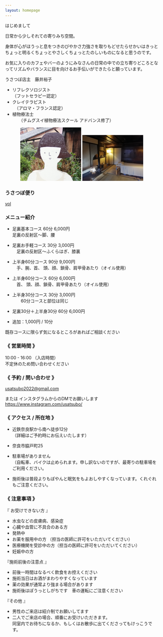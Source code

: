 ```yaml
---
layout: homepage
---
```


はじめまして

日常から少しそれての寄りみち空間。

身体が心がほうっと息をつきのびやかさ力強さを取りもどせたらせかいはきっとちょっと明るくちょっとやさしくちょっとたのしいものになると思うのです。

お気に入りのカフェやバーのようにみなさんの日常の中での立ち寄りどころとなってリズムやバランスに目を向けるお手伝いができたらと願っています。

うさつぼ店主　藤井裕子

* リフレクソロジスト\
（フットセラピー認定）
* クレイテラピスト\
　（アロマ・フランス認定）
* 植物療法士\
　　（チムグスイ植物療法スクール アドバンス修了）

<center>
<img src="assets/img/bonhomme.jpg" width="200" >  <img src="assets/img/interieur.jpg" width="200" >
</center>

### うさつぼ便り

[vol](assets/files/vol.pdf)

### メニュー紹介

* 足裏基本コース 60分 6,000円\
  足裏の反射区～脚、腰

* 足裏お手軽コース 30分 3,000円\
　足裏の反射区～ふくらはぎ、膝裏

* 上半身60分コース 90分 9,000円\
　手、腕、首、 頭、顔、鎖骨、肩甲骨あたり（オイル使用）

* 上半身60分コース 60分 6,000円\
　首、 頭、顔、鎖骨、肩甲骨あたり（オイル使用）

* 上半身30分コース 30分 3,000円\
　　60分コースと部位は同じ

* 足裏30分＋上半身30分 60分 6,000円

* 追加：1,000円 / 10分

既存コースに限らず気になるところがあればご相談ください

### 《 営業時間 》

10:00 - 16:00 （入店時間）\
不定休のため問い合わせください

### 《 予約 / 問い合わせ 》

usatsubo2022@gmail.com

または インスタグラムからのDMでお願いします\
https://www.instagram.com/usatsubo/

### 《 アクセス / 所在地 》

* 近鉄奈良駅から南へ徒歩12分\
（詳細はご予約時にお伝えいたします）

* 奈良市脇戸町25

* 駐車場がありません\
（自転車、バイクは止められます。申し訳ないのですが、最寄りの駐車場をご利用ください。

* 施術後は普段よりもぽやんと眠気をもよおしやすくなっています。くれぐれもご注意ください。

### 《 注意事項 》

『 お受けできない方 』
 - 水虫などの皮膚病、感染症
 - 心臓や血管に不具合のある方
 - 発熱中
 - お薬を服用中の方 （担当の医師に許可をいただいてください）
 - 医療機関を受診中の方（担当の医師に許可をいただいてください）
 - 妊娠中の方

『施術前後の注意点 』
 - 前後一時間はなるべく飲食をお控えください
 - 施術当日はお酒がまわりやすくなっています
 - 薬の効果が通常より強まる場合があります
 - 施術後はぽうっとしがちです　車の運転にご注意ください


『その他 』
- 男性のご来店は紹介制でお願いしてます
- 二人でご来店の場合、順番にお受けいただきます。\
 同室内でお待ちになるか、もしくはお散歩に出てくださってもけっこうです。
